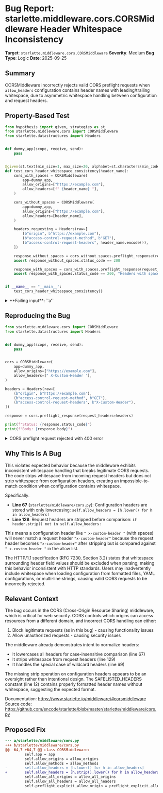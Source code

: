 # Bug Report: starlette.middleware.cors.CORSMiddleware Header Whitespace Inconsistency

**Target**: `starlette.middleware.cors.CORSMiddleware`
**Severity**: Medium
**Bug Type**: Logic
**Date**: 2025-09-25

## Summary

CORSMiddleware incorrectly rejects valid CORS preflight requests when `allow_headers` configuration contains header names with leading/trailing whitespace, due to asymmetric whitespace handling between configuration and request headers.

## Property-Based Test

```python
from hypothesis import given, strategies as st
from starlette.middleware.cors import CORSMiddleware
from starlette.datastructures import Headers


def dummy_app(scope, receive, send):
    pass


@given(st.text(min_size=1, max_size=20, alphabet=st.characters(min_codepoint=97, max_codepoint=122)))
def test_cors_header_whitespace_consistency(header_name):
    cors_with_spaces = CORSMiddleware(
        app=dummy_app,
        allow_origins=["https://example.com"],
        allow_headers=[f" {header_name} "],
    )

    cors_without_spaces = CORSMiddleware(
        app=dummy_app,
        allow_origins=["https://example.com"],
        allow_headers=[header_name],
    )

    headers_requesting = Headers(raw=[
        (b"origin", b"https://example.com"),
        (b"access-control-request-method", b"GET"),
        (b"access-control-request-headers", header_name.encode()),
    ])

    response_without_spaces = cors_without_spaces.preflight_response(request_headers=headers_requesting)
    assert response_without_spaces.status_code == 200

    response_with_spaces = cors_with_spaces.preflight_response(request_headers=headers_requesting)
    assert response_with_spaces.status_code == 200, "Headers with spaces in config should still match"


if __name__ == "__main__":
    test_cors_header_whitespace_consistency()
```

<details>

<summary>
**Failing input**: `'a'`
</summary>
```
Traceback (most recent call last):
  File "/home/npc/pbt/agentic-pbt/worker_/32/hypo.py", line 38, in <module>
    test_cors_header_whitespace_consistency()
    ~~~~~~~~~~~~~~~~~~~~~~~~~~~~~~~~~~~~~~~^^
  File "/home/npc/pbt/agentic-pbt/worker_/32/hypo.py", line 11, in test_cors_header_whitespace_consistency
    def test_cors_header_whitespace_consistency(header_name):
                   ^^^
  File "/home/npc/miniconda/lib/python3.13/site-packages/hypothesis/core.py", line 2124, in wrapped_test
    raise the_error_hypothesis_found
  File "/home/npc/pbt/agentic-pbt/worker_/32/hypo.py", line 34, in test_cors_header_whitespace_consistency
    assert response_with_spaces.status_code == 200, "Headers with spaces in config should still match"
           ^^^^^^^^^^^^^^^^^^^^^^^^^^^^^^^^^^^^^^^
AssertionError: Headers with spaces in config should still match
Falsifying example: test_cors_header_whitespace_consistency(
    header_name='a',  # or any other generated value
)
```
</details>

## Reproducing the Bug

```python
from starlette.middleware.cors import CORSMiddleware
from starlette.datastructures import Headers


def dummy_app(scope, receive, send):
    pass


cors = CORSMiddleware(
    app=dummy_app,
    allow_origins=["https://example.com"],
    allow_headers=[" X-Custom-Header "],
)

headers = Headers(raw=[
    (b"origin", b"https://example.com"),
    (b"access-control-request-method", b"GET"),
    (b"access-control-request-headers", b"X-Custom-Header"),
])

response = cors.preflight_response(request_headers=headers)

print(f"Status: {response.status_code}")
print(f"Body: {response.body}")
```

<details>

<summary>
CORS preflight request rejected with 400 error
</summary>
```
Status: 400
Body: b'Disallowed CORS headers'
```
</details>

## Why This Is A Bug

This violates expected behavior because the middleware exhibits inconsistent whitespace handling that breaks legitimate CORS requests. The code strips whitespace from incoming request headers but does not strip whitespace from configuration headers, creating an impossible-to-match condition when configuration contains whitespace.

Specifically:
- **Line 67** (`starlette/middleware/cors.py`): Configuration headers are stored with only lowercasing: `self.allow_headers = [h.lower() for h in allow_headers]`
- **Line 129**: Request headers are stripped before comparison: `if header.strip() not in self.allow_headers:`

This means a configuration header like `" x-custom-header "` (with spaces) will never match a request header `"x-custom-header"` because the request header becomes `"x-custom-header"` after stripping but is compared against `" x-custom-header "` in the allow list.

The HTTP/1.1 specification (RFC 7230, Section 3.2) states that whitespace surrounding header field values should be excluded when parsing, making this behavior inconsistent with HTTP standards. Users may inadvertently include whitespace when loading configuration from formatted files, YAML configurations, or multi-line strings, causing valid CORS requests to be incorrectly rejected.

## Relevant Context

The bug occurs in the CORS (Cross-Origin Resource Sharing) middleware, which is critical for web security. CORS controls which origins can access resources from a different domain, and incorrect CORS handling can either:
1. Block legitimate requests (as in this bug) - causing functionality issues
2. Allow unauthorized requests - causing security issues

The middleware already demonstrates intent to normalize headers:
- It lowercases all headers for case-insensitive comparison (line 67)
- It strips whitespace from request headers (line 129)
- It handles the special case of wildcard headers (line 69)

The missing strip operation on configuration headers appears to be an oversight rather than intentional design. The SAFELISTED_HEADERS constant (line 12) contains properly formatted header names without whitespace, suggesting the expected format.

Documentation: https://www.starlette.io/middleware/#corsmiddleware
Source code: https://github.com/encode/starlette/blob/master/starlette/middleware/cors.py

## Proposed Fix

```diff
--- a/starlette/middleware/cors.py
+++ b/starlette/middleware/cors.py
@@ -64,7 +64,7 @@ class CORSMiddleware:
         self.app = app
         self.allow_origins = allow_origins
         self.allow_methods = allow_methods
-        self.allow_headers = [h.lower() for h in allow_headers]
+        self.allow_headers = [h.strip().lower() for h in allow_headers]
         self.allow_all_origins = allow_all_origins
         self.allow_all_headers = allow_all_headers
         self.preflight_explicit_allow_origin = preflight_explicit_allow_origin
```